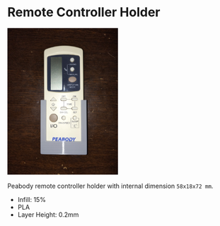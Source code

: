 # Remote Controller Holder

<img src="https://github.com/igonzalezb/RemoteControllerHolder/blob/main/photo.jpg" width="250" />

Peabody remote controller holder with internal dimension `58x18x72 mm`.

- Infill: 15%
- PLA
- Layer Height: 0.2mm
